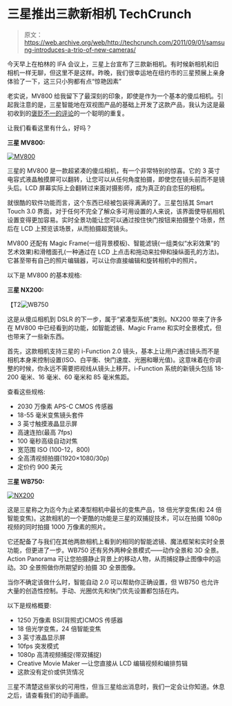 # 三星推出三款新相机 TechCrunch

> 原文：<https://web.archive.org/web/http://techcrunch.com/2011/09/01/samsung-introduces-a-trio-of-new-cameras/>

今天早上在柏林的 IFA 会议上，三星上台宣布了三款新相机。有时候新相机和旧相机一样无聊，但这里不是这样。昨晚，我们很幸运地在纽约市的三星预展上亲身体验了一下，这三只小狗都有点“惊艳因素”

老实说，MV800 给我留下了最深刻的印象，即使是作为一个基本的傻瓜相机。引起我注意的是，三星智能地在双视图产品的基础上开发了这款产品，我认为这是最初收到的[褒贬不一的评论](https://web.archive.org/web/20230205000336/https://techcrunch.com/2009/11/06/samsung-dual-screen-camera-big-bucket-of-fail/)的一个聪明的重复。

让我们看看这里有什么，好吗？

**三星 MV800:**

[![](img/bfb8038ff597efacdd430101cb47e971.png "MV800")](https://web.archive.org/web/20230205000336/https://techcrunch.com/wp-content/uploads/2011/09/p1011404.jpg)

三星的 MV800 是一款超紧凑的傻瓜相机，有一个非常特别的惊喜。它的 3 英寸电容式液晶触摸屏可以翻转，让您可以从任何角度拍摄，即使您在镜头前而不是镜头后。LCD 屏幕实际上会翻转过来面对摄影师，成为真正的自恋狂的相机。

就很酷的软件功能而言，这个东西已经被包装得满满的了。三星包括其 Smart Touch 3.0 界面，对于任何不完全了解众多可用设置的人来说，该界面使导航相机设置变得更加容易。实时全景功能让您可以通过按住快门按钮来拍摄整个场景，然后在 LCD 上预览该场景，从而拍摄超宽镜头。

MV800 还配有 Magic Frame(一组背景模板)、智能滤镜(一组类似“水彩效果”的艺术效果)和滑稽面孔(一种通过在 LCD 上点击和拖动来拉伸和操纵面孔的方法)。它甚至带有自己的照片编辑器，可以让你直接编辑和旋转相机中的照片。

以下是 MV800 的基本规格:

**三星 NX200:**

【T2![](img/06218ee50510a1e50996f5c58ea6c1f8.png "WB750")

这是从傻瓜相机到 DSLR 的下一步，属于“紧凑型系统”类别。NX200 带来了许多在 MV800 中已经看到的功能，如智能滤镜、Magic Frame 和实时全景模式，但也带来了一些新东西。

首先，这款相机支持三星的 i-Function 2.0 镜头，基本上让用户通过镜头而不是相机本身来控制设置(ISO、白平衡、快门速度、光圈和曝光值)。这意味着在你调整的时候，你永远不需要把视线从镜头上移开。i-Function 系统的新镜头包括 18-200 毫米、16 毫米、60 毫米和 85 毫米焦距。

查看这些规格:

*   2030 万像素 APS-C CMOS 传感器
*   18-55 毫米变焦镜头套件
*   3 英寸触摸液晶显示屏
*   高速连拍(最高 7fps)
*   100 毫秒高级自动对焦
*   宽范围 ISO (100-12，800)
*   全高清视频拍摄(1920×1080/30p)
*   定价约 900 美元

**三星 WB750:**

[![](img/dd7ef845b189834e9eab11a9bc26c049.png "NX200")](https://web.archive.org/web/20230205000336/https://techcrunch.com/wp-content/uploads/2011/09/p1011422.jpg)

这是三星称之为迄今为止紧凑型相机中最长的变焦产品，18 倍光学变焦(和 24 倍智能变焦)。这款相机的一个更酷的功能是三星的双捕捉技术，可以在拍摄 1080p 视频的同时拍摄 1000 万像素的照片。

它还配备了与我们在其他两款相机上看到的相同的智能滤镜、魔法框架和实时全景功能，但更进了一步。WB750 还有另外两种全景模式——动作全景和 3D 全景。Action Panorama 可让您拍摄静止背景上的移动人物，从而捕捉静止图像中的运动。3D 全景照做你所期望的:拍摄 3D 全景图像。

当你不确定该做什么时，智能自动 2.0 可以帮助你正确设置，但 WB750 也允许大量的创造性控制。手动、光圈优先和快门优先设置都包括在内。

以下是规格概要:

*   1250 万像素 BSI(背照式)CMOS 传感器
*   18 倍光学变焦，24 倍智能变焦
*   3 英寸液晶显示屏
*   10fps 突发模式
*   1080p 高清视频捕捉(带双捕捉)
*   Creative Movie Maker —让您直接从 LCD 编辑视频和编排剪辑
*   这款没有定价或供货情况

三星不清楚这些家伙的可用性，但当三星给出消息时，我们一定会让你知道。休息之后，请查看我们的动手画廊。
